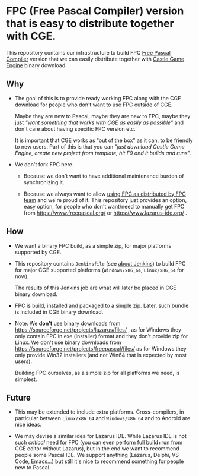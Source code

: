 # FPC (Free Pascal Compiler) version that is easy to distribute together with CGE.

This repository contains our infrastructure to build FPC [Free Pascal Compiler](https://www.freepascal.org/) version that we can easily distribute together with [Castle Game Engine](https://castle-engine.io/download) binary download.

## Why

- The goal of this is to provide ready working FPC along with the CGE download for people who don't want to use FPC outside of CGE.

    Maybe they are new to Pascal, maybe they are new to FPC, maybe they just _"want something that works with CGE as easily as possible"_ and don't care about having specific FPC version etc.

    It is important that CGE works as "out of the box" as it can, to be friendly to new users. Part of this is that you can _"just download Castle Game Engine, create new project from template, hit F9 and it builds and runs"_.

- We don't fork FPC here.

    - Because we don't want to have additional maintenance burden of synchronizing it.

    - Because we always want to allow [using FPC as distributed by FPC team](https://castle-engine.io/supported_compilers.php) and we're proud of it. This repository just provides an option, easy option, for people who don't want/need to manually get FPC from https://www.freepascal.org/ or https://www.lazarus-ide.org/ .

## How

- We want a binary FPC build, as a simple zip, for major platforms supported by CGE.

- This repository contains `Jenkinsfile` (see [about Jenkins](https://castle-engine.io/jenkins)) to build FPC for major CGE supported platforms (`Windows/x86_64`, `Linux/x86_64` for now).

    The results of this Jenkins job are what will later be placed in CGE binary download.

- FPC is build, installed and packaged to a simple zip. Later, such bundle is included in CGE binary download.

- Note: We **don't** use binary downloads from https://sourceforge.net/projects/lazarus/files/ , as for Windows they only contain FPC in exe (installer) format and they don't provide zip for Linux. We don't use binary downloads from https://sourceforge.net/projects/freepascal/files/ as for Windows they only provide Win32 installers (and not Win64 that is expected by most users).

    Building FPC ourselves, as a simple zip for all platforms we need, is simplest.

## Future

- This may be extended to include extra platforms. Cross-compilers, in particular between `Linux/x86_64` and `Windows/x86_64` and to Android are nice ideas.

- We may devise a similar idea for Lazarus IDE. While Lazarus IDE is not such *critical* need for FPC (you can even perform full build+run from CGE editor without Lazarus), but in the end we want to recommend people some Pascal IDE. We support anything (Lazarus, Delphi, VS Code, Emacs...) but still it's nice to recommend something for people new to Pascal.

